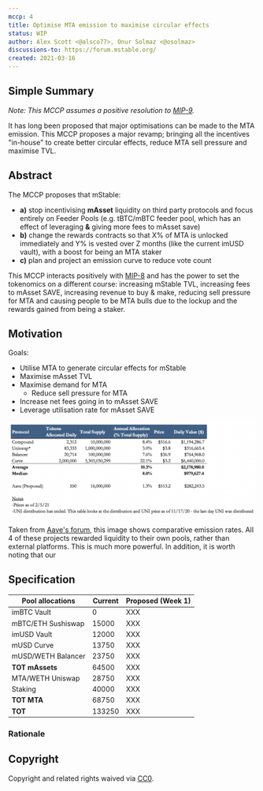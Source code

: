 ```yaml
---
mccp: 4
title: Optimise MTA emission to maximise circular effects
status: WIP
author: Alex Scott <@alsco77>, Onur Solmaz <@osolmaz>
discussions-to: https://forum.mstable.org/
created: 2021-03-16
---
```


<!--You can leave these HTML comments in your merged MCCP and delete the visible duplicate text guides, they will not appear and may be helpful to refer to if you edit it again. This is the suggested template for new MCCPs. Note that an MCCP number will be assigned by an editor. When opening a pull request to submit your MCCP, please use an abbreviated title in the filename, `mccp-draft_title_abbrev.md`. The title should be 44 characters or less.-->

## Simple Summary

<!--"If you can't explain it simply, you don't understand it well enough." Provide a simplified and layman-accessible explanation of the MCCP.-->

_Note: This MCCP assumes a positive resolution to [MIP-9](../MIPS/mip-9)._

It has long been proposed that major optimisations can be made to the MTA emission. This MCCP proposes a major revamp; bringing all the incentives "in-house" to create better circular effects, reduce MTA sell pressure and maximise TVL.

## Abstract

<!--A short (~200 word) description of the variable change proposed.-->

The MCCP proposes that mStable:

- **a)** stop incentivising **mAsset** liquidity on third party protocols and focus entirely on Feeder Pools (e.g. tBTC/mBTC feeder pool, which has an effect of leveraging **&** giving more fees to mAsset save)
- **b)** change the rewards contracts so that X% of MTA is unlocked immediately and Y% is vested over Z months (like the current imUSD vault), with a boost for being an MTA staker
- **c)** plan and project an emission curve to reduce vote count

This MCCP interacts positively with [MIP-8](../MIPS/mip-8) and has the power to set the tokenomics on a different course: increasing mStable TVL, increasing fees to mAsset SAVE, increasing revenue to buy & make, reducing sell pressure for MTA and causing people to be MTA bulls due to the lockup and the rewards gained from being a staker.

## Motivation

<!--The motivation is critical for MCCPs that want to update variables within mStable. It should clearly explain why the existing variable is not incentive aligned. MCCP submissions without sufficient motivation may be rejected outright.-->

Goals:

- Utilise MTA to generate circular effects for mStable
- Maximise mAsset TVL
- Maximise demand for MTA
  - Reduce sell pressure for MTA
- Increase net fees going in to mAsset SAVE
- Leverage utilisation rate for mAsset SAVE

<!-- ALEX - add numbers about vs Curve & Balancer etc -->
<!-- Comparison with other emissions? -->

![Comparative emissions](../assets/MCCP-4/emissions.png)

Taken from [Aave's forum](https://governance.aave.com/t/proposal-introduce-liquidity-incentives-for-aave-v2/2340), this image shows comparative emission rates. All 4 of these projects rewarded liquidity to their own pools, rather than external platforms. This is much more powerful. In addition, it is worth noting that our

## Specification

<!--Technical rationale and specifics of the change-->

<!-- WEEK 1 numbers -->
<!-- Numbers for new mAssets (mETH, mEUR) -->
<!-- Total emission  -->

<!-- Start: 133k
 Peak: 6 months 288k
 Finish: 5 years after at 0k then inflation
 40k Needs to go to staking each week
 Of the remainder: all to mAssets, mainly mUSD and mBTC
 Internal mAsset: 80% to feeders and 20% to vault (ballpark) -->

<!--

Either include text based Levers, or use the stuff form the Hackmd etc

Levers (should probably address each of these in the specification):

- MTA emission (40m tokens roughly)
  - quantity
  - destination (feeder pool rewards contracts or imAsset vaults probably)
- buy and make revenue (main pool)
  - percentage
- governance fee (feeder pools)
  - percentage
  - destination
- rewards contract config
  - lockup + boost (like the imUSD vault at the min)
    - boost magnitude (**5x rewards for staking to leverage rwds -** this could create major demand for MTA) (e.g. 18-80% shown on the dashboard as 1-5x)
    - boost MTA required
    - % of rewards locked up (benchmark is 33%)
    - length of reward lockup (benchmark is 6 months)
  - rewards token (MTA ... or 80/20 MTA/ETH Balancer pool token)
    - When the airdrop happens, provide single sided liquidity to balancer for the 80/20 BPT
    - Rewards accrue in BPT
    - When user withdraws the reward, it simply withdraws into MTA tokens -->

| Pool allocations   | Current | Proposed (Week 1) |
| ------------------ | ------- | ----------------- |
| imBTC Vault        | 0       | XXX               |
| mBTC/ETH Sushiswap | 15000   | XXX               |
| imUSD Vault        | 12000   | XXX               |
| mUSD Curve         | 13750   | XXX               |
| mUSD/WETH Balancer | 23750   | XXX               |
| **TOT mAssets**    | 64500   | XXX               |
| MTA/WETH Uniswap   | 28750   | XXX               |
| Staking            | 40000   | XXX               |
| **TOT MTA**        | 68750   | XXX               |
| **TOT**            | 133250  | XXX               |

### Rationale

<!-- @Onur Insert epic formulas etc here -->

## Copyright

Copyright and related rights waived via [CC0](https://creativecommons.org/publicdomain/zero/1.0/).
